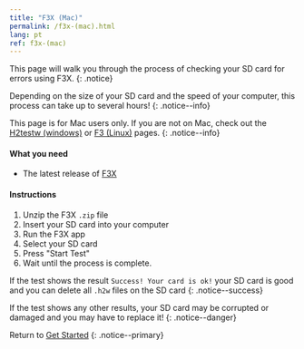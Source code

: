 ```yaml
---
title: "F3X (Mac)"
permalink: /f3x-(mac).html
lang: pt
ref: f3x-(mac)
---
```


This page will walk you through the process of checking your SD card for errors using F3X.
{: .notice}

Depending on the size of your SD card and the speed of your computer, this process can take up to several hours!
{: .notice--info}

This page is for Mac users only. If you are not on Mac, check out the [H2testw (windows)](h2testw-(windows)) or [F3 (Linux)](f3-(linux)) pages.
{: .notice--info}

#### What you need

* The latest release of [F3X](https://github.com/insidegui/F3X/releases)

#### Instructions

1. Unzip the F3X `.zip` file
2. Insert your SD card into your computer
2. Run the F3X app
4. Select your SD card
5. Press "Start Test"
5. Wait until the process is complete.

If the test shows the result `Success! Your card is ok!` your SD card is good and you can delete all `.h2w` files on the SD card
{: .notice--success}

If the test shows any other results, your SD card may be corrupted or damaged and you may have to replace it!
{: .notice--danger}

Return to [Get Started](get-started)
{: .notice--primary}
